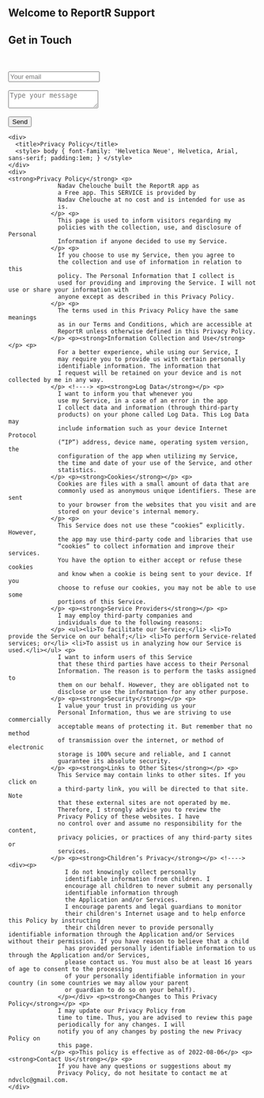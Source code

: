## Welcome to ReportR Support
<h2>Get in Touch</h2>
<div id="contact-form">
        <form
          action="https://formspree.io/f/xrgdzjqp"
          method="POST"
        >
                <input type="hidden" name="_subject" value="Contact request from personal website" />
                <br/><br/>
                <input type="email" name="_replyto" placeholder="Your email" required>
                <br/><br/>
                <textarea name="message" placeholder="Type your message" required></textarea>
                <br/><br/>
                <button type="submit">Send</button>
        </form>
</div>


    <div>
      <title>Privacy Policy</title>
      <style> body { font-family: 'Helvetica Neue', Helvetica, Arial, sans-serif; padding:1em; } </style>
    </div>
    <div>
    <strong>Privacy Policy</strong> <p>
                  Nadav Chelouche built the ReportR app as
                  a Free app. This SERVICE is provided by
                  Nadav Chelouche at no cost and is intended for use as
                  is.
                </p> <p>
                  This page is used to inform visitors regarding my
                  policies with the collection, use, and disclosure of Personal
                  Information if anyone decided to use my Service.
                </p> <p>
                  If you choose to use my Service, then you agree to
                  the collection and use of information in relation to this
                  policy. The Personal Information that I collect is
                  used for providing and improving the Service. I will not use or share your information with
                  anyone except as described in this Privacy Policy.
                </p> <p>
                  The terms used in this Privacy Policy have the same meanings
                  as in our Terms and Conditions, which are accessible at
                  ReportR unless otherwise defined in this Privacy Policy.
                </p> <p><strong>Information Collection and Use</strong></p> <p>
                  For a better experience, while using our Service, I
                  may require you to provide us with certain personally
                  identifiable information. The information that
                  I request will be retained on your device and is not collected by me in any way.
                </p> <!----> <p><strong>Log Data</strong></p> <p>
                  I want to inform you that whenever you
                  use my Service, in a case of an error in the app
                  I collect data and information (through third-party
                  products) on your phone called Log Data. This Log Data may
                  include information such as your device Internet Protocol
                  (“IP”) address, device name, operating system version, the
                  configuration of the app when utilizing my Service,
                  the time and date of your use of the Service, and other
                  statistics.
                </p> <p><strong>Cookies</strong></p> <p>
                  Cookies are files with a small amount of data that are
                  commonly used as anonymous unique identifiers. These are sent
                  to your browser from the websites that you visit and are
                  stored on your device's internal memory.
                </p> <p>
                  This Service does not use these “cookies” explicitly. However,
                  the app may use third-party code and libraries that use
                  “cookies” to collect information and improve their services.
                  You have the option to either accept or refuse these cookies
                  and know when a cookie is being sent to your device. If you
                  choose to refuse our cookies, you may not be able to use some
                  portions of this Service.
                </p> <p><strong>Service Providers</strong></p> <p>
                  I may employ third-party companies and
                  individuals due to the following reasons:
                </p> <ul><li>To facilitate our Service;</li> <li>To provide the Service on our behalf;</li> <li>To perform Service-related services; or</li> <li>To assist us in analyzing how our Service is used.</li></ul> <p>
                  I want to inform users of this Service
                  that these third parties have access to their Personal
                  Information. The reason is to perform the tasks assigned to
                  them on our behalf. However, they are obligated not to
                  disclose or use the information for any other purpose.
                </p> <p><strong>Security</strong></p> <p>
                  I value your trust in providing us your
                  Personal Information, thus we are striving to use commercially
                  acceptable means of protecting it. But remember that no method
                  of transmission over the internet, or method of electronic
                  storage is 100% secure and reliable, and I cannot
                  guarantee its absolute security.
                </p> <p><strong>Links to Other Sites</strong></p> <p>
                  This Service may contain links to other sites. If you click on
                  a third-party link, you will be directed to that site. Note
                  that these external sites are not operated by me.
                  Therefore, I strongly advise you to review the
                  Privacy Policy of these websites. I have
                  no control over and assume no responsibility for the content,
                  privacy policies, or practices of any third-party sites or
                  services.
                </p> <p><strong>Children’s Privacy</strong></p> <!----> <div><p>
                    I do not knowingly collect personally
                    identifiable information from children. I 
                    encourage all children to never submit any personally
                    identifiable information through 
                    the Application and/or Services.
                    I encourage parents and legal guardians to monitor 
                    their children's Internet usage and to help enforce this Policy by instructing 
                    their children never to provide personally identifiable information through the Application and/or Services without their permission. If you have reason to believe that a child 
                    has provided personally identifiable information to us through the Application and/or Services, 
                    please contact us. You must also be at least 16 years of age to consent to the processing 
                    of your personally identifiable information in your country (in some countries we may allow your parent 
                    or guardian to do so on your behalf).
                  </p></div> <p><strong>Changes to This Privacy Policy</strong></p> <p>
                  I may update our Privacy Policy from
                  time to time. Thus, you are advised to review this page
                  periodically for any changes. I will
                  notify you of any changes by posting the new Privacy Policy on
                  this page.
                </p> <p>This policy is effective as of 2022-08-06</p> <p><strong>Contact Us</strong></p> <p>
                  If you have any questions or suggestions about my
                  Privacy Policy, do not hesitate to contact me at ndvclc@gmail.com.
    </div>
      
